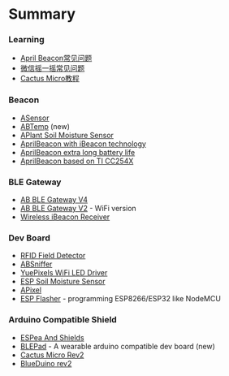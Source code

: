 # Summary

### Learning
 
* [April Beacon常见问题](How_to_use_ApriliBeacon.md)
* [微信摇一摇常见问题](WeChat_FAQ.md)
* [Cactus Micro教程](Cactus_Micro_R2_Tutorial.md)

### Beacon

- [ASensor](ASensor.md)
- [ABTemp](ABTemp.md) (new)
- [APlant Soil Moisture Sensor](APlant.md)
- [AprilBeacon with iBeacon technology](AprilBeacon.md)
 - [AprilBeacon extra long battery life](AprilBeacon_based_on_DA14580.md)
 - [AprilBeacon based on TI CC254X](AprilBeacon_based_on_TI_CC254X.md) 

### BLE Gateway

- [AB BLE Gateway V4](AB_BLE_Gateway_V4.md)
- [AB BLE Gateway V2](AB_BLE_Gateway.md) - WiFi version
- [Wireless iBeacon Receiver](Wireless_iBeacon_Receiver.md)

### Dev Board

- [RFID Field Detector](RFID_Field_Detector.md)
- [ABSniffer](ABSniffer.md)
- [YuePixels WiFi LED Driver](YuePixels_WiFi_LED_Driver.md)
- [ESP Soil Moisture Sensor](ESP_Soil_Moisture_Sensor.md)
- [APixel](APixel.md)
- [ESP Flasher](ESP_Flasher_Rev4.md) - programming ESP8266/ESP32 like NodeMCU

### Arduino Compatible Shield

- [ESPea And Shields](ESPea_And_Shields.md)
- [BLEPad](BLEPad.md) - A wearable arduino compatible dev board (new)
- [Cactus Micro Rev2](Cactus_Micro_Rev2.md)
- [BlueDuino rev2](BlueDuino_rev2.md)
